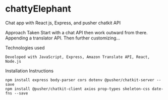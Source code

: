 # chattyElephant
Chat app with React js, Express, and pusher chatkit API
    
Approach Taken
    Start with a chat API then work outward from there. Appending a translator API. Then further customizing...

Technologies used

    Developed with JavaScript, Express, Amazon Translate API, React, Node.js

Installation Instructions

    npm install express body-parser cors dotenv @pusher/chatkit-server --save
    npm install @pusher/chatkit-client axios prop-types skeleton-css date-fns --save
